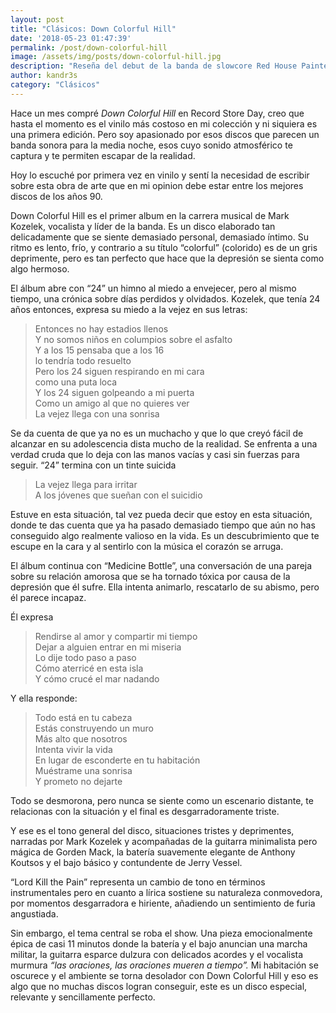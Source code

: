 ```yaml
---
layout: post
title: "Clásicos: Down Colorful Hill"
date: '2018-05-23 01:47:39'
permalink: /post/down-colorful-hill
image: /assets/img/posts/down-colorful-hill.jpg
description: "Reseña del debut de la banda de slowcore Red House Painters titulado Down Colorful Hill"
author: kandr3s
category: "Clásicos"
---
```

Hace un mes compré _Down Colorful Hill_ en Record Store Day, creo que hasta el momento es el vinilo más costoso en mi colección y ni siquiera es una primera edición. Pero soy apasionado por esos discos que parecen un banda sonora para la media noche, esos cuyo sonido atmosférico te captura y te permiten escapar de la realidad.

Hoy lo escuché por primera vez en vinilo y sentí la necesidad de escribir sobre esta obra de arte que en mi opinion debe estar entre los mejores discos de los años 90.

Down Colorful Hill es el primer album en la carrera musical de Mark Kozelek, vocalista y líder de la banda. Es un disco elaborado tan delicadamente que se siente demasiado personal, demasiado íntimo. Su ritmo es lento, frío, y contrario a su título “colorful” (colorido) es de un gris deprimente, pero es tan perfecto que hace que la depresión se sienta como algo hermoso.

El álbum abre con “24” un himno al miedo a envejecer, pero al mismo tiempo, una crónica sobre días perdidos y olvidados. Kozelek, que tenía 24 años entonces, expresa su miedo a la vejez en sus letras:

> Entonces no hay estadios llenos  
> Y no somos niños en columpios sobre el asfalto  
> Y a los 15 pensaba que a los 16  
> lo tendría todo resuelto  
> Pero los 24 siguen respirando en mi cara  
> como una puta loca  
> Y los 24 siguen golpeando a mi puerta  
> Como un amigo al que no quieres ver  
> La vejez llega con una sonrisa

Se da cuenta de que ya no es un muchacho y que lo que creyó fácil de alcanzar en su adolescencia dista mucho de la realidad. Se enfrenta a una verdad cruda que lo deja con las manos vacías y casi sin fuerzas para seguir. “24” termina con un tinte suicida

> La vejez llega para irritar  
> A los jóvenes que sueñan con el suicidio

Estuve en esta situación, tal vez pueda decir que estoy en esta situación, donde te das cuenta que ya ha pasado demasiado tiempo que aún no has conseguido algo realmente valioso en la vida. Es un descubrimiento que te escupe en la cara y al sentirlo con la música el corazón se arruga.

El álbum continua con “Medicine Bottle”, una conversación de una pareja sobre su relación amorosa que se ha tornado tóxica por causa de la depresión que él sufre. Ella intenta animarlo, rescatarlo de su abismo, pero él parece incapaz.

Él expresa

> Rendirse al amor y compartir mi tiempo  
> Dejar a alguien entrar en mi miseria  
> Lo dije todo paso a paso  
> Cómo aterricé en esta isla  
> Y cómo crucé el mar nadando

Y ella responde:

> Todo está en tu cabeza  
> Estás construyendo un muro  
> Más alto que nosotros  
> Intenta vivir la vida  
> En lugar de esconderte en tu habitación  
> Muéstrame una sonrisa  
> Y prometo no dejarte

Todo se desmorona, pero nunca se siente como un escenario distante, te relacionas con la situación y el final es desgarradoramente triste.

Y ese es el tono general del disco, situaciones tristes y deprimentes, narradas por Mark Kozelek y acompañadas de la guitarra minimalista pero mágica de Gorden Mack, la batería suavemente elegante de Anthony Koutsos y el bajo básico y contundente de Jerry Vessel.

“Lord Kill the Pain” representa un cambio de tono en términos instrumentales pero en cuanto a lírica sostiene su naturaleza conmovedora, por momentos desgarradora e hiriente, añadiendo un sentimiento de furia angustiada.

Sin embargo, el tema central se roba el show. Una pieza emocionalmente épica de casi 11 minutos donde la batería y el bajo anuncian una marcha militar, la guitarra esparce dulzura con delicados acordes y el vocalista murmura _“las oraciones, las oraciones mueren a tiempo”._ Mi habitación se oscurece y el ambiente se torna desolador con Down Colorful Hill y eso es algo que no muchas discos logran conseguir, este es un disco especial, relevante y sencillamente perfecto.